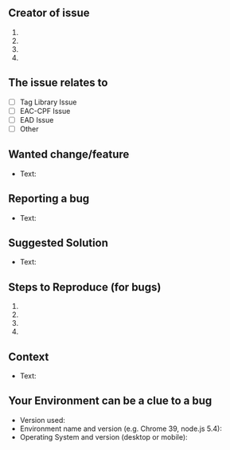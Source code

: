 <!--- Provide a general summary of the issue in the Title above -->

## Creator of issue
<!--- State your name, affiliation and ways to reach you -->
<!--- Use the four lines and write after the dot-->
1.
2.
3.
4.

## The issue relates to
<!--- Make an 'x' inside the brackets to mark your choice. -->
- [ ] Tag Library Issue
- [ ] EAC-CPF Issue
- [ ] EAD Issue
- [ ] Other

## Wanted change/feature
<!--- If you're describing a feature, tell us what should happen -->
<!--- If you're suggesting a change/improvement, tell us how it should work -->
<!--- Write your text after the "Text:" -->
* Text: 

## Reporting a bug
<!--- If describing a bug, tell us what happens instead of the expected behavior -->
<!--- If suggesting a change/improvement, explain the difference from current behavior -->
<!--- Write your text after the "Text:" -->
* Text:

## Suggested Solution
<!--- Not obligatory, but suggest a fix/reason for the bug, -->
<!--- or ideas how to implement the addition or change -->
<!--- Write your text after the "Text:" -->
* Text: 

## Steps to Reproduce (for bugs)
<!--- Provide a link to a live example, or an unambiguous set of steps to -->
<!--- reproduce this bug. Include code to reproduce, if relevant -->
<!--- Use the four lines and write after the dot-->
1.
2.
3.
4.

## Context
<!--- How has this issue affected you? What are you trying to accomplish? -->
<!--- Providing context helps us come up with a solution that is most useful in the real world -->
<!--- Write your text after the "Text:" -->
* Text: 

## Your Environment can be a clue to a bug
<!--- Include as many relevant details about the environment you experienced the bug in -->
<!--- Write your text after the ":" -->
* Version used:
* Environment name and version (e.g. Chrome 39, node.js 5.4):
* Operating System and version (desktop or mobile):
